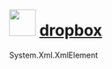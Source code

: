 ﻿# <img src="https://cdn.rawgit.com/chocolatey/chocolatey-coreteampackages/797be4455d8f66a1989713e741137ed8293dd322/icons/dropbox.svg" width="48" height="48"/> [dropbox](https://chocolatey.org/packages/dropbox)

System.Xml.XmlElement
